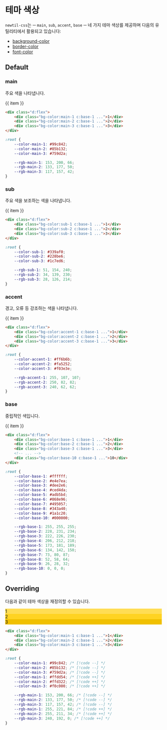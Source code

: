 # 테마 색상

`newtil-css`는 ─ `main`, `sub`, `accent`, `base` ─ 네 가지 테마 색상를 제공하며 다음의 유틸리티에서 활용되고 있습니다:

-   [background-color](../utility/background/background-color.md)
-   [border-color](../utility/border/border-color.md)
-   [font-color](../utility/color.md)

## Default

### main

주요 색을 나타냅니다.

<div class="d:flex">
  <div v-for="item of Array.from({length: 3}, (v, i) => i + 1)" class="h:10 w:10" :class="`d:flex ai:center jc:center c:base-1 bg-color:main-${item}`" > {{ item }} </div>
</div>

```html
<div class="d:flex">
    <div class="bg-color:main-1 c:base-1 ...">1</div>
    <div class="bg-color:main-2 c:base-1 ...">2</div>
    <div class="bg-color:main-3 c:base-1 ...">3</div>
</div>
```

```css
:root {
    --color-main-1: #99c842;
    --color-main-2: #85b132;
    --color-main-3: #759d2a;

    --rgb-main-1: 153, 200, 66;
    --rgb-main-2: 133, 177, 50;
    --rgb-main-3: 117, 157, 42;
}
```

### sub

주요 색을 보조하는 색을 나타냅니다.

<div class="d:flex">
  <div v-for="item of Array.from({length: 3}, (v, i) => i + 1)" class="h:10 w:10" :class="`d:flex ai:center jc:center c:base-1 bg-color:sub-${item}`" > {{ item }} </div>
</div>

```html
<div class="d:flex">
    <div class="bg-color:sub-1 c:base-1 ...">1</div>
    <div class="bg-color:sub-2 c:base-1 ...">2</div>
    <div class="bg-color:sub-3 c:base-1 ...">3</div>
</div>
```

```css
:root {
    --color-sub-1: #339af0;
    --color-sub-2: #228be6;
    --color-sub-3: #1c7ed6;

    --rgb-sub-1: 51, 154, 240;
    --rgb-sub-2: 34, 139, 230;
    --rgb-sub-3: 28, 126, 214;
}
```

### accent

경고, 오류 등 강조하는 색을 나타냅니다.

<div class="d:flex">
  <div v-for="item of Array.from({length: 3}, (v, i) => i + 1)" class="h:10 w:10" :class="`d:flex ai:center jc:center c:base-1 bg-color:accent-${item}`" > {{ item }} </div>
</div>

```html
<div class="d:flex">
    <div class="bg-color:accent-1 c:base-1 ...">1</div>
    <div class="bg-color:accent-2 c:base-1 ...">2</div>
    <div class="bg-color:accent-3 c:base-1 ...">3</div>
</div>
```

```css
:root {
    --color-accent-1: #ff6b6b;
    --color-accent-2: #fa5252;
    --color-accent-3: #f03e3e;

    --rgb-accent-1: 255, 107, 107;
    --rgb-accent-2: 250, 82, 82;
    --rgb-accent-3: 240, 62, 62;
}
```

### base

중립적인 색입니다.

<div class="d:flex">
  <div v-for="item of Array.from({length: 10}, (v, i) => i + 1)" class="h:10 w:10" :class="`d:flex ai:center jc:center c:base-1 bg-color:base-${item}`" > {{ item }} </div>
</div>

```html
<div class="d:flex">
    <div class="bg-color:base-1 c:base-1 ...">1</div>
    <div class="bg-color:base-2 c:base-1 ...">2</div>
    <div class="bg-color:base-3 c:base-1 ...">3</div>
    <!-- ... -->
    <div class="bg-color:base-10 c:base-1 ...">10</div>
</div>
```

```css
:root {
    --color-base-1: #ffffff;
    --color-base-2: #e4e7ea;
    --color-base-3: #dee2e6;
    --color-base-4: #ced4da;
    --color-base-5: #adb5bd;
    --color-base-6: #868e96;
    --color-base-7: #495057;
    --color-base-8: #343a40;
    --color-base-9: #1a1c20;
    --color-base-10: #000000;

    --rgb-base-1: 255, 255, 255;
    --rgb-base-2: 228, 231, 234;
    --rgb-base-3: 222, 226, 230;
    --rgb-base-4: 206, 212, 218;
    --rgb-base-5: 173, 181, 189;
    --rgb-base-6: 134, 142, 150;
    --rgb-base-7: 73, 80, 87;
    --rgb-base-8: 52, 58, 64;
    --rgb-base-9: 26, 28, 32;
    --rgb-base-10: 0, 0, 0;
}
```

## Overriding

다음과 같이 테마 색상을 재정의할 수 있습니다.

<div class="d:flex">
  <div class="h:10 w:10 d:flex ai:center jc:center c:base-1" style="background-color: #FFDD54">
    1
  </div>
  <div class="h:10 w:10 d:flex ai:center jc:center c:base-1" style="background-color: #FFD322">
    2
  </div>
  <div class="h:10 w:10 d:flex ai:center jc:center c:base-1" style="background-color: #F0C000">
    3
  </div>
</div>

```html
<div class="d:flex">
    <div class="bg-color:main-1 c:base-1 ...">1</div>
    <div class="bg-color:main-2 c:base-1 ...">2</div>
    <div class="bg-color:main-3 c:base-1 ...">3</div>
</div>
```

```css
:root {
    --color-main-1: #99c842; /* [!code --] */
    --color-main-2: #85b132; /* [!code --] */
    --color-main-3: #759d2a; /* [!code --] */
    --color-main-1: #ffdd54; /* [!code ++] */
    --color-main-2: #ffd322; /* [!code ++] */
    --color-main-3: #f0c000; /* [!code ++] */

    --rgb-main-1: 153, 200, 66; /* [!code --] */
    --rgb-main-2: 133, 177, 50; /* [!code --] */
    --rgb-main-3: 117, 157, 42; /* [!code --] */
    --rgb-main-1: 255, 221, 84; /* [!code ++] */
    --rgb-main-2: 255, 211, 34; /* [!code ++] */
    --rgb-main-3: 240, 192, 0; /* [!code ++] */
}
```
